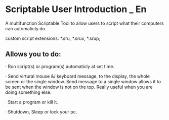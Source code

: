 # Scriptable User Introduction _ En

A multifunction Scriptable Tool to allow users to script what their computers can automaticly do.

custom script extensions: *.sru, *.srux, *.srup;

## Allows you to do:

· Run script(s) or program(s) automaticly at set time.

· Send virtural mouse &/ keyboard message, to the display, the whole screen or the single window.
        Send message to a single window allows it to be sent when the window is not on the top.
        Really useful when you are doing something else.
        
· Start a program or kill it.

· Shutdown, Sleep or lock your pc.
